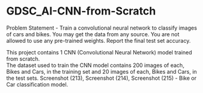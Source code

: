 # GDSC_AI-CNN-from-Scratch
Problem Statement - Train a convolutional neural network to classify images of cars and bikes. You may get the data from any source. You are not allowed to use any pre-trained weights. Report the final test set accuracy.  
  
This project contains 1 CNN (Convolutional Neural Network) model trained from scratch.  
The dataset used to train the CNN model contains 200 images of each, Bikes and Cars, in the training set and 20 images of each, Bikes and Cars, in the test sets.
Screenshot (213), Screenshot (214), Screenshot (215) - Bike or Car classification model.

